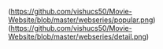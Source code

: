 (https://github.com/vishucs50/Movie-Website/blob/master/webseries/popular.png)
(https://github.com/vishucs50/Movie-Website/blob/master/webseries/detail.png)
